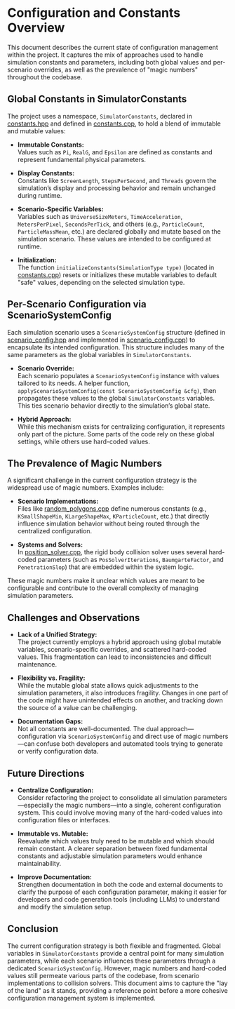 # Configuration and Constants Overview

This document describes the current state of configuration management within the project. It captures the mix of approaches used to handle simulation constants and parameters, including both global values and per-scenario overrides, as well as the prevalence of "magic numbers" throughout the codebase.

## Global Constants in SimulatorConstants

The project uses a namespace, `SimulatorConstants`, declared in [constants.hpp](include/nbody/core/constants.hpp) and defined in [constants.cpp](src/core/constants.cpp), to hold a blend of immutable and mutable values:

- **Immutable Constants:**  
  Values such as `Pi`, `RealG`, and `Epsilon` are defined as constants and represent fundamental physical parameters.

- **Display Constants:**  
  Constants like `ScreenLength`, `StepsPerSecond`, and `Threads` govern the simulation’s display and processing behavior and remain unchanged during runtime.

- **Scenario-Specific Variables:**  
  Variables such as `UniverseSizeMeters`, `TimeAcceleration`, `MetersPerPixel`, `SecondsPerTick`, and others (e.g., `ParticleCount`, `ParticleMassMean`, etc.) are declared globally and mutate based on the simulation scenario. These values are intended to be configured at runtime.

- **Initialization:**  
  The function `initializeConstants(SimulationType type)` (located in [constants.cpp](src/core/constants.cpp)) resets or initializes these mutable variables to default "safe" values, depending on the selected simulation type.

## Per-Scenario Configuration via ScenarioSystemConfig

Each simulation scenario uses a `ScenarioSystemConfig` structure (defined in [scenario_config.hpp](include/nbody/core/scenario_config.hpp) and implemented in [scenario_config.cpp](src/core/scenario_config.cpp)) to encapsulate its intended configuration. This structure includes many of the same parameters as the global variables in `SimulatorConstants`.

- **Scenario Override:**  
  Each scenario populates a `ScenarioSystemConfig` instance with values tailored to its needs. A helper function, `applyScenarioSystemConfig(const ScenarioSystemConfig &cfg)`, then propagates these values to the global `SimulatorConstants` variables. This ties scenario behavior directly to the simulation’s global state.

- **Hybrid Approach:**  
  While this mechanism exists for centralizing configuration, it represents only part of the picture. Some parts of the code rely on these global settings, while others use hard-coded values.

## The Prevalence of Magic Numbers

A significant challenge in the current configuration strategy is the widespread use of magic numbers. Examples include:

- **Scenario Implementations:**  
  Files like [random_polygons.cpp](src/scenarios/random_polygons.cpp) define numerous constants (e.g., `KSmallShapeMin`, `KLargeShapeMax`, `KParticleCount`, etc.) that directly influence simulation behavior without being routed through the centralized configuration.

- **Systems and Solvers:**  
  In [position_solver.cpp](src/systems/rigid_body_collision/position_solver.cpp), the rigid body collision solver uses several hard-coded parameters (such as `PosSolverIterations`, `BaumgarteFactor`, and `PenetrationSlop`) that are embedded within the system logic.

These magic numbers make it unclear which values are meant to be configurable and contribute to the overall complexity of managing simulation parameters.

## Challenges and Observations

- **Lack of a Unified Strategy:**  
  The project currently employs a hybrid approach using global mutable variables, scenario-specific overrides, and scattered hard-coded values. This fragmentation can lead to inconsistencies and difficult maintenance.

- **Flexibility vs. Fragility:**  
  While the mutable global state allows quick adjustments to the simulation parameters, it also introduces fragility. Changes in one part of the code might have unintended effects on another, and tracking down the source of a value can be challenging.

- **Documentation Gaps:**  
  Not all constants are well-documented. The dual approach—configuration via `ScenarioSystemConfig` and direct use of magic numbers—can confuse both developers and automated tools trying to generate or verify configuration data.

## Future Directions

- **Centralize Configuration:**  
  Consider refactoring the project to consolidate all simulation parameters—especially the magic numbers—into a single, coherent configuration system. This could involve moving many of the hard-coded values into configuration files or interfaces.

- **Immutable vs. Mutable:**  
  Reevaluate which values truly need to be mutable and which should remain constant. A clearer separation between fixed fundamental constants and adjustable simulation parameters would enhance maintainability.

- **Improve Documentation:**  
  Strengthen documentation in both the code and external documents to clarify the purpose of each configuration parameter, making it easier for developers and code generation tools (including LLMs) to understand and modify the simulation setup.

## Conclusion

The current configuration strategy is both flexible and fragmented. Global variables in `SimulatorConstants` provide a central point for many simulation parameters, while each scenario influences these parameters through a dedicated `ScenarioSystemConfig`. However, magic numbers and hard-coded values still permeate various parts of the codebase, from scenario implementations to collision solvers. This document aims to capture the "lay of the land" as it stands, providing a reference point before a more cohesive configuration management system is implemented.
